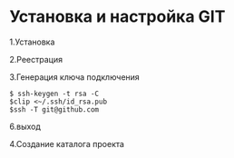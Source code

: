 # Установка и настройка GIT

1.Установка

2.Реестрация

3.Генерация ключа подключения

```
$ ssh-keygen -t rsa -C
$clip <~/.ssh/id_rsa.pub
$ssh -T git@github.com
```

6.выход

4.Создание каталога проекта